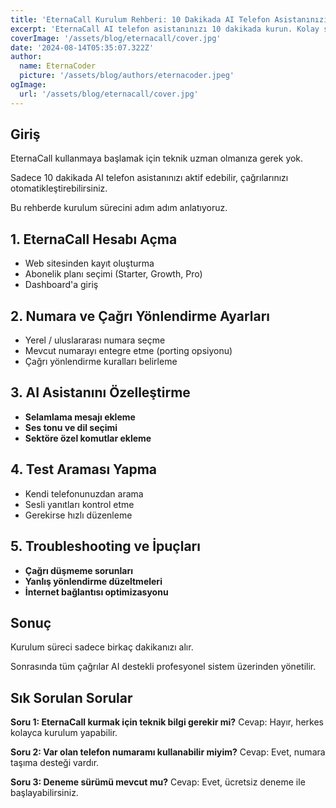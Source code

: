 ```yaml
---
title: 'EternaCall Kurulum Rehberi: 10 Dakikada AI Telefon Asistanınızı Aktif Edin'
excerpt: 'EternaCall AI telefon asistanınızı 10 dakikada kurun. Kolay setup rehberi, çağrı yönlendirme ayarları ve özelleştirme ipuçlarıyla müşteri iletişiminizi güçlendirin.'
coverImage: '/assets/blog/eternacall/cover.jpg'
date: '2024-08-14T05:35:07.322Z'
author:
  name: EternaCoder
  picture: '/assets/blog/authors/eternacoder.jpeg'
ogImage:
  url: '/assets/blog/eternacall/cover.jpg'
---
```


## Giriş

EternaCall kullanmaya başlamak için teknik uzman olmanıza gerek yok.

Sadece 10 dakikada AI telefon asistanınızı aktif edebilir, çağrılarınızı otomatikleştirebilirsiniz.

Bu rehberde kurulum sürecini adım adım anlatıyoruz.

## 1. EternaCall Hesabı Açma

- Web sitesinden kayıt oluşturma
- Abonelik planı seçimi (Starter, Growth, Pro)
- Dashboard'a giriş

## 2. Numara ve Çağrı Yönlendirme Ayarları

- Yerel / uluslararası numara seçme
- Mevcut numarayı entegre etme (porting opsiyonu)
- Çağrı yönlendirme kuralları belirleme

## 3. AI Asistanını Özelleştirme

- **Selamlama mesajı ekleme**
- **Ses tonu ve dil seçimi**
- **Sektöre özel komutlar ekleme**

## 4. Test Araması Yapma

- Kendi telefonunuzdan arama
- Sesli yanıtları kontrol etme
- Gerekirse hızlı düzenleme

## 5. Troubleshooting ve İpuçları

- **Çağrı düşmeme sorunları**
- **Yanlış yönlendirme düzeltmeleri**
- **İnternet bağlantısı optimizasyonu**

## Sonuç

Kurulum süreci sadece birkaç dakikanızı alır.

Sonrasında tüm çağrılar AI destekli profesyonel sistem üzerinden yönetilir.

## Sık Sorulan Sorular

**Soru 1: EternaCall kurmak için teknik bilgi gerekir mi?**
Cevap: Hayır, herkes kolayca kurulum yapabilir.

**Soru 2: Var olan telefon numaramı kullanabilir miyim?**
Cevap: Evet, numara taşıma desteği vardır.

**Soru 3: Deneme sürümü mevcut mu?**
Cevap: Evet, ücretsiz deneme ile başlayabilirsiniz.